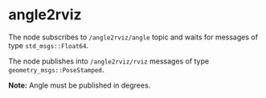 # angle2rviz
The node subscribes to `/angle2rviz/angle` topic and waits for messages of type `std_msgs::Float64`.

The node publishes into `/angle2rviz/rviz` messages of type `geometry_msgs::PoseStamped`.

**Note:** Angle must be published in degrees.
